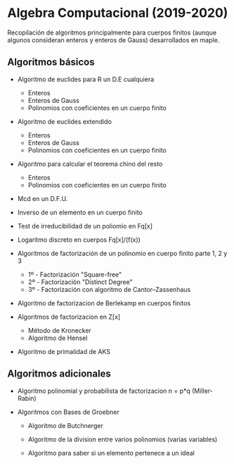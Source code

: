 # Algebra Computacional (2019-2020)

Recopilación de algoritmos principalmente para cuerpos finitos (aunque algunos consideran enteros y enteros de Gauss) desarrollados en maple.

## Algoritmos básicos

* Algoritmo de euclides para R un D.E cualquiera
   + Enteros
   + Enteros de Gauss
   + Polinomios con coeficientes en un cuerpo finito

* Algoritmo de euclides extendido
   + Enteros
   + Enteros de Gauss
   + Polinomios con coeficientes en un cuerpo finito

* Algoritmo para calcular el teorema chino del resto
   + Enteros
   + Polinomios con coeficientes en un cuerpo finito

* Mcd en un D.F.U.

* Inverso de un elemento en un cuerpo finito

* Test de irreducibilidad de un poliomio en Fq[x]

* Logaritmo discreto en cuerpos Fq[x]/(f(x))

* Algoritmos de factorización de un polinomio en cuerpo finito parte 1, 2 y 3
   + 1º - Factorización "Square-free"
   + 2º - Factorización "Distinct Degree"
   + 3º - Factorización con algoritmo de Cantor–Zassenhaus

* Algoritmo de factorizacion de Berlekamp en cuerpos finitos

* Algoritmos de factorizacion en Z[x] 
   + Método de Kronecker
   + Algoritmo de Hensel

* Algoritmo de primalidad de AKS


## Algoritmos adicionales

* Algoritmo polinomial y probabilista de factorizacion n = p*q (Miller-Rabin)

* Algoritmos con Bases de Groebner

   + Algoritmo de Butchnerger

   + Algoritmo de la division entre varios polinomios (varias variables)

   + Algoritmo para saber si un elemento pertenece a un ideal
